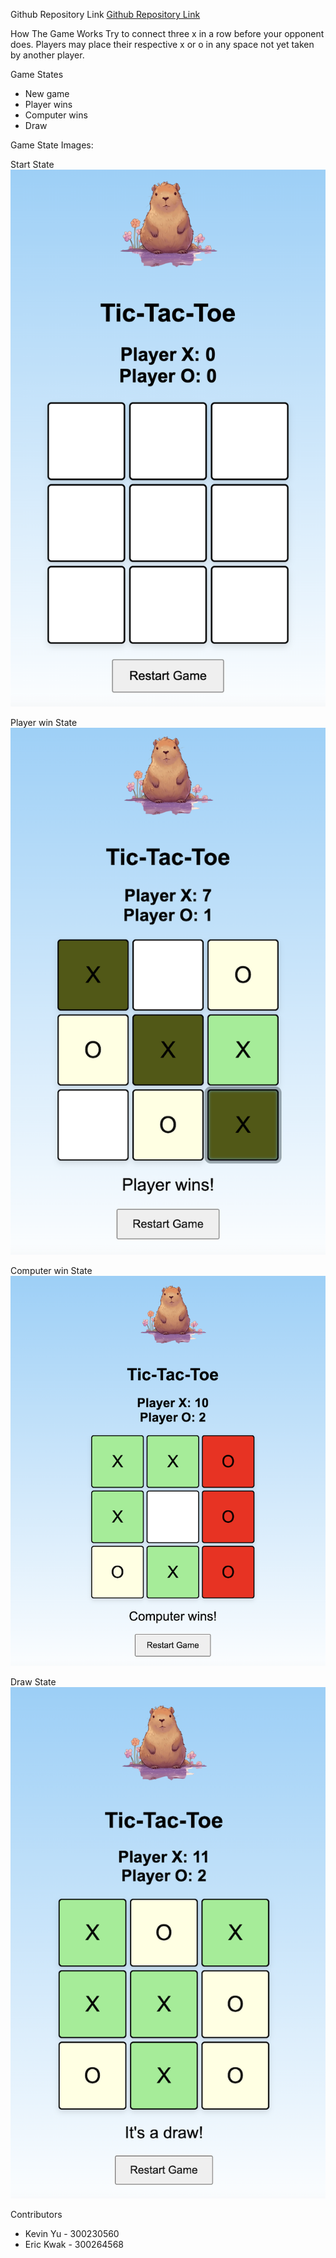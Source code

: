 Github Repository Link
[Github Repository Link](https://github.com/kyu065/yatzy)

How The Game Works
Try to connect three x in a row before your opponent does. Players may place their respective x or o in any space not yet taken by another player.

Game States
- New game
- Player wins
- Computer wins
- Draw

Game State Images:

Start State
![Game Screenshot - Start](start.png)

Player win State
![Game Screenshot - Player win](p.png)

Computer win State
![Game Screenshot - computer win](c.png)

Draw State
![Game Screenshot - Draw](d.png)

Contributors
- Kevin Yu - 300230560
- Eric Kwak - 300264568
